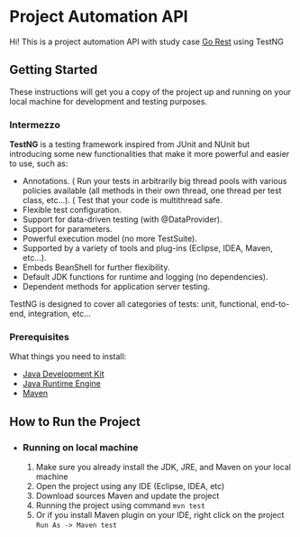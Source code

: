 # Project Automation API

Hi! This is a project automation API with study case [Go Rest](https://gorest.co.in/) using TestNG

## Getting Started

These instructions will get you a copy of the project up and running on your local machine for development and testing purposes.

### Intermezzo

**TestNG** is a testing framework inspired from JUnit and NUnit but introducing some new functionalities that make it more powerful and easier to use, such as:

* Annotations.
( Run your tests in arbitrarily big thread pools with various policies available (all methods in their own thread, one thread per test class, etc...).
( Test that your code is multithread safe.
* Flexible test configuration.
* Support for data-driven testing (with @DataProvider).
* Support for parameters.
* Powerful execution model (no more TestSuite).
* Supported by a variety of tools and plug-ins (Eclipse, IDEA, Maven, etc...).
* Embeds BeanShell for further flexibility.
* Default JDK functions for runtime and logging (no dependencies).
* Dependent methods for application server testing.

TestNG is designed to cover all categories of tests:  unit, functional, end-to-end, integration, etc...

### Prerequisites

What things you need to install:

- [Java Development Kit](https://www.oracle.com/technetwork/java/javase/downloads/jdk8-downloads-2133151.html) 
- [Java Runtime Engine](https://www.oracle.com/technetwork/java/javase/downloads/jre8-downloads-2133155.html)
- [Maven](https://maven.apache.org/install.html)

## How to Run the Project
* ### Running on local machine
	
	1. Make sure you already install the JDK, JRE, and Maven on your local machine
	2. Open the project using any IDE (Eclipse, IDEA, etc)
    3. Download sources Maven and update the project
	4. Running the project using command `mvn test` 
	5. Or if you install Maven plugin on your IDE, right click on the project `Run As -> Maven test`